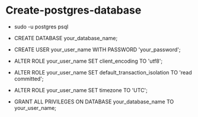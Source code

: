 # Create-postgres-database

- sudo -u postgres psql

- CREATE DATABASE your_database_name;

- CREATE USER your_user_name WITH PASSWORD 'your_password';

- ALTER ROLE your_user_name  SET client_encoding TO 'utf8';

- ALTER ROLE your_user_name SET default_transaction_isolation TO 'read committed';

- ALTER ROLE your_user_name  SET timezone TO 'UTC';

- GRANT ALL PRIVILEGES ON DATABASE your_database_name TO your_user_name;
